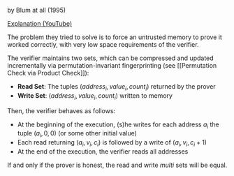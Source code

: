 by Blum at all (1995)

[Explanation (YouTube)](https://youtu.be/dmVweFbJsxw?si=26si_BTIIcVzPb0m&t=4474)

The problem they tried to solve is to force an untrusted memory to prove it worked correctly, with very low space requirements of the verifier.

The verifier maintains two sets, which can be compressed and updated incrementally via permutation-invariant fingerprinting (see [[Permutation Check via Product Check]]):
- **Read Set**: The tuples $(address_i, value_i, count_i)$ returned by the prover
- **Write Set**: $(address_i, value_i, count_i)$ written to memory

Then, the verifier behaves as follows:
- At the beginning of the execution, (s)he writes for each address $a_i$ the tuple $(a_i, 0, 0)$ (or some other initial value)
- Each read returning $(a_i, v_i, c_i)$ is followed by a write of $(a_i, v_i, c_i + 1)$
- At the end of the execution, the verifier reads all addresses

If and only if the prover is honest, the read and write *multi* sets will be equal.